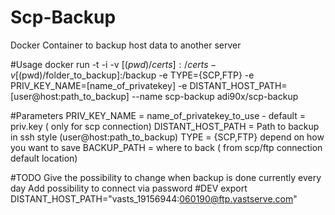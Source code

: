 # Scp-Backup
Docker Container to backup host data to another server

#Usage
docker run -t -i -v [$(pwd)/certs]:/certs -v [$(pwd)/folder_to_backup]:/backup -e TYPE={SCP,FTP} -e PRIV_KEY_NAME=[name_of_privatekey] -e DISTANT_HOST_PATH=[user@host:path_to_backup] --name scp-backup adi90x/scp-backup

#Parameters
PRIV_KEY_NAME = name_of_privatekey_to_use - default = priv.key ( only for scp connection)
DISTANT_HOST_PATH = Path to backup in ssh style (user@host:path_to_backup)
TYPE = {SCP,FTP} depend on how you want to save 
BACKUP_PATH = where to back ( from scp/ftp connection default location)

#TODO
Give the possibility to change when backup is done currently every day 
Add possibility to connect via password
#DEV
export DISTANT_HOST_PATH="vasts_19156944:060190@ftp.vastserve.com"
